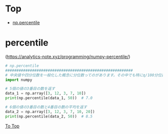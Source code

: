 

# Top

* [np.percentile](#percentile)


# percentile
(https://analytics-note.xyz/programming/numpy-percentile/)
```py
# np.percentile
#########################################################
# 中央値や四分位数を一般化した概念に分位数ってのがあります。その中でも特にq/100分位数をqパーセンタイルといい、numpyに専用の関数が用意されています。
import numpy

# 5個の値の3番目の数を返す
data_1 = np.array([3, 12, 3, 7, 10])
print(np.percentile(data_1, 50))  # 7.0

# 6個の値の3番目の数と4番目の数の平均を返す
data_2 = np.array([3, 12, 3, 7, 10, 20])
print(np.percentile(data_2, 50))  # 8.5
```

[To Top](#Top)
